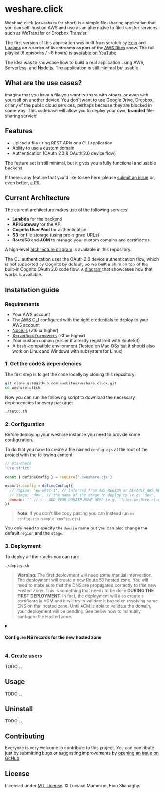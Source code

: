 # weshare.click

Weshare.click (or `weshare` for short) is a simple file-sharing application that you can self-host on AWS and use as an alternative to file-transfer services such as WeTransfer or Dropbox Transfer.

The first version of this application was built from scratch by [Eoin](https://twitter.com/eoins) and [Luciano](https://twitter.com/loige) on a series of live streams as part of the [AWS Bites](https://awsbites.com) show. The full playlist (6 episodes / ~8 hours) is [available on YouTube](https://www.youtube.com/playlist?list=PLAWXFhe0N1vI1_z-06EzJ22pz95_gBrId).

The idea was to showcase how to build a real application using AWS, Serverless, and Node.js. The application is still minimal but usable.


## What are the use cases?

Imagine that you have a file you want to share with others, or even with yourself on another device. You don't want to use Google Drive, Dropbox, or any of the public cloud services, perhaps because they are blocked in some way.
This codebase will allow you to deploy your own, **branded** file-sharing service!


## Features

 - Upload a file using REST APIs or a CLI application
 - Ability to use a custom domain
 - Authentication (OAuth 2.0 & OAuth 2.0 device flow)

The feature set is still minimal, but it gives you a fully functional and usable backend.

If there's any feature that you'd like to see here, please [submit an issue](https://github.com/awsbites/weshare.click/issues/new) or, even better, [a PR](https://github.com/awsbites/weshare.click/compare).


## Current Architecture

The current architecture makes use of the following services:

  - **Lambda** for the backend
  - **API Gateway** for the API
  - **Cognito User Pool** for authentication
  - **S3** for file storage (using pre-signed URLs)
  - **Route53** and **ACM** to manage your custom domains and certificates


A high-level [architecture diagram](./arch-diag.png) is available in this repository.

The CLI authentication uses the OAuth 2.0 device authentication flow, which is not supported by Cognito by default, so we built a shim on top of the built-in Cognito OAuth 2.0 code flow. A [diagram](./auth-flow.png) that showcases how that works is available.


## Installation guide

### Requirements

  - Your AWS account
  - The [AWS CLI](https://aws.amazon.com/cli/) configured with the right credentials to deploy to your AWS account
  - [Node.js](https://nodejs.org/) (v16 or higher)
  - [Serverless framework](https://www.serverless.com/framework) (v3 or higher)
  - Your custom domain (easier if already registered with Route53)
  - A bash-compatible environment (Tested on Mac OSx but it should also work on Linux and Windows with subsystem for Linux)


### 1. Get the code & dependencies

The first step is to get the code locally by cloning this repository:

```bash
git clone git@github.com:awsbites/weshare.click.git
cd weshare.click
```

Now you can run the following script to download the necessary dependencies for every package:

```bash
./setup.sh
```

### 2. Configuration

Before deploying your weshare instance you need to provide some configuration.

To do that you have to create a file named `config.cjs` at the root of the project with the following content:

```js
// @ts-check
'use strict'

const { defineConfig } = require('./weshare.cjs')

exports.config = defineConfig({
  // region: 'eu-west-1', // inferred from AWS_REGION or DEFAULT_AWS_REGION (or 'eu-west-1' if not set)
  // stage: 'dev', // the name of the stage to deploy to (e.g. 'dev', 'prod')
  domain: '' // <-- ADD YOUR DOMAIN NAME HERE (e.g. 'files.weshare.click' or 'weshare.click')
})
```

> **Note**: If you don't like copy pasting you can instead run `mv config.cjs~sample config.cjs`)

You only need to specify the `domain` name but you can also change the default `region` and the `stage`.



### 3. Deployment

To deploy all the stacks you can run:

```bash
./deploy.sh
```

> **Warning**: The first deployment will need some manual intervention. The deployment will create a new Route 53 hosted zone. You will need to make sure that the DNS are propagated correctly to that new Hosted Zone. This is something that needs to be done **DURING THE FIRST DEPLOYMENT**. In fact, the deployment will also create a certificate in ACM and it will try to validate it based on resolving some DNS on that hosted zone. Until ACM is able to validate the domain, your deployment will be pending. See below how to manually configure the Hosted zone.

<details>
  <summary><h4>Configure NS records for the new hosted zone</h4></summary>

When the new hosted zone is created it gets a `NS` record that contains 4 different name servers. You will need to update your domain configuration (in your domain provider site) to point to the nameserver to the 4 name servers in this record.

If you need a one liner on how to get the name servers:

```bash
export DOMAIN='example.com' # <-- replace with your actual domain name
aws route53 get-hosted-zone --id $(aws route53 list-hosted-zones-by-name --dns-name $DOMAIN | jq -r .HostedZones[0].Id) | jq -r .DelegationSet.NameServers[]
```

</details>


### 4. Create users

TODO ...

## Usage

TODO ...

## Uninstall

TODO ...


## Contributing

Everyone is very welcome to contribute to this project.
You can contribute just by submitting bugs or suggesting improvements by
[opening an issue on GitHub](https://github.com/awsbites/weshare.click).

## License

Licensed under [MIT License](LICENSE). © Luciano Mammino, Eoin Shanaghy.
